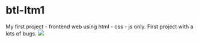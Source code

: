 # btl-ltm1
My first project - frontend web using html - css - js only.
 First project with a lots of bugs.
<img src="https://imgur.com/undefined">
